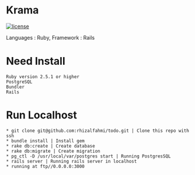 
# Krama
 [![license](https://img.shields.io/github/license/mashape/apistatus.svg)]()

Languages : Ruby, Framework : Rails 

# Need Install
    Ruby version 2.5.1 or higher
    PostgreSQL
    Bundler
    Rails

# Run Localhost
  
    * git clone git@github.com:rhizalfahmi/todo.git | Clone this repo with ssh
    * bundle install | Install gem
    * rake db:create | Create database
    * rake db:migrate | Create migration
    * pg_ctl -D /usr/local/var/postgres start | Running PostgresSQL
    * rails server | Running rails server in localhost
    * running at ftp//0.0.0.0:3000

 
